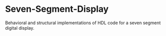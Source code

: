 # Seven-Segment-Display
Behavioral and structural implementations of HDL code for a seven segment digital display.
